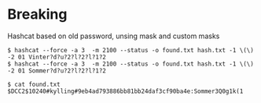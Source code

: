 # Breaking

Hashcat based on old password, unsing mask and custom masks

```
$ hashcat --force -a 3  -m 2100 --status -o found.txt hash.txt -1 \(\) -2 01 Vinter?d?u?2?l?2?l?1?2
$ hashcat --force -a 3  -m 2100 --status -o found.txt hash.txt -1 \(\) -2 01 Sommer?d?u?2?l?2?l?1?2
```

```
$ cat found.txt 
$DCC2$10240#kylling#9eb4ad793886bb81bb24daf3cf90ba4e:Sommer3Q0g1k(1

```
